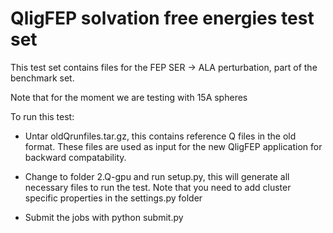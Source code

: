 # QligFEP solvation free energies test set

This test set contains files for the FEP SER -> ALA perturbation, part of the benchmark set.

Note that for the moment we are testing with 15A spheres

To run this test:
- Untar oldQrunfiles.tar.gz, this contains reference Q files in the old format.
  These files are used as input for the new QligFEP application for backward compatability.

- Change to folder 2.Q-gpu and run setup.py, this will generate all necessary files to
  run the test. Note that you need to add cluster specific properties in the settings.py
  folder

- Submit the jobs with python submit.py
